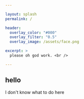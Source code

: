 ```yaml
---

layout: splash
permalink: /

header:
  overlay_color: "#000"
  overlay_filter: "0.5"
  overlay_image: /assets/face.png

excerpt: >
  please oh god work. <br />

---
```


## hello

I don't know what to do here